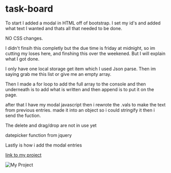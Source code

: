 # task-board

To start I added a modal in HTML off of bootstrap. I set my id's and added what text I wanted and thats all that needed to be done.

NO CSS changes.

I didn't finsih this completly but the due time is friday at midnight, so im cutting my loses here, and finshing this over the weekened. But I will explain what I got done.

I only have one local storage get item which I used Json parse. Then im saying grab me this list or give me an empty array.

Then I made a for loop to add the full array to the console and then underneath is to add what is written and then append is to put it on the page.

after that I have my modal javascript then i rewrote the .vals to make the text from previous entries. made it into an object so i could stringify it then i send the fuction.

The delete and drag/drop are not in use yet

datepicker function from jquery

Lastly is how i add the modal entries

[link to my project](https://bmallar.github.io/Task-Board/)

![My Project](<./assets/Screenshot (13).png>)